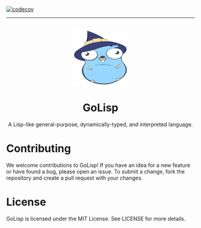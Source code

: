 [![codecov](https://codecov.io/gh/sebastianmarines/golisp/branch/main/graph/badge.svg?token=R46AK463XS)](https://codecov.io/gh/sebastianmarines/golisp)

---

<br />
<div align="center">
  <a href="https://github.com/othneildrew/Best-README-Template">
    <img src="logo.svg" alt="Logo" width="150" height="150">
  </a>

  <h1 align="center">GoLisp</h1>

  <p align="center">
    A Lisp-like general-purpose, dynamically-typed, and interpreted language.
  </p>
</div>


# Contributing
We welcome contributions to GoLisp! If you have an idea for a new feature or have found a bug, please open an issue. To submit a change, fork the repository and create a pull request with your changes.

# License
GoLisp is licensed under the MIT License. See LICENSE for more details.
